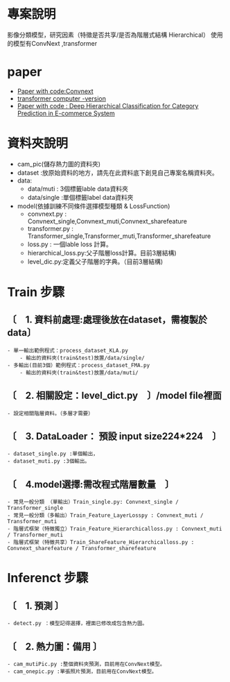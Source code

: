 ﻿# 專案說明
影像分類模型，研究因素（特徵是否共享/是否為階層式結構 Hierarchical）
使用的模型有ConvNext ,transformer

# paper 
- [Paper with code:Convnext](https://paperswithcode.com/method/convnext)
- [transformer computer -version](https://www.edge-ai-vision.com/2022/05/transformers-in-computer-vision/)
- [Paper with code : Deep Hierarchical Classification for Category Prediction in E-commerce System ](https://paperswithcode.com/paper/deep-hierarchical-classification-for-category)


# 資料夾說明
- cam_pic(儲存熱力圖的資料夾)
- dataset :放原始資料的地方，請先在此資料底下創見自己專案名稱資料夾。
- data:
    - data/muti : 3個標籤lable data資料夾
    - data/single :單個標籤label data資料夾
- model(依據訓練不同條件選擇模型種類 & LossFunction)
    - convnext.py : Convnext_single,Convnext_muti,Convnext_sharefeature
    - transformer.py : Transformer_single,Transformer_muti,Transformer_sharefeature
    - loss.py : 一個lable loss 計算。
    - hierarchical_loss.py:父子階層loss計算。目前3層結構)
    - level_dic.py:定義父子階層的字典。（目前3層結構)

# Train 步驟
## 〔　1. 資料前處理:處理後放在dataset，需複製於data〕
    - 單一輸出範例程式：process_dataset_KLA.py  
        - 輸出的資料夾(train&test)放置/data/single/
    - 多輸出(目前3個）範例程式：process_dataset_FMA.py
        - 輸出的資料夾(train&test)放置/data/muti/

## 〔　2. 相關設定：level_dict.py　〕/model file裡面
    - 設定相關階層資料。（多層才需要）

## 〔　3. DataLoader： 預設 input size224*224　〕
    - dataset_single.py :單個輸出，
    - dataset_muti.py :3個輸出。

## 〔　4.model選擇:需改程式階層數量　〕
    - 常見一般分類 （單輸出）Train_single.py: Convnext_single / Transformer_single
    - 常見一般分類（多輸出）Train_Feature_LayerLosspy : Convnext_muti / Transformer_muti
    - 階層式框架（特徵獨立）Train_Feature_Hierarchicalloss.py : Convnext_muti / Transformer_muti
    - 階層式框架（特徵共享）Train_ShareFeature_Hierarchicalloss.py : Convnext_sharefeature / Transformer_sharefeature
    

# Inferenct 步驟
## 〔　1. 預測 〕
    - detect.py ：模型記得選擇，裡面已修改成包含熱力圖。
## 〔　2. 熱力圖：備用 〕
    - cam_mutiPic.py :整個資料夾預測，目前用在ConvNext模型。
    - cam_onepic.py :單張照片預測，目前用在ConvNext模型。
